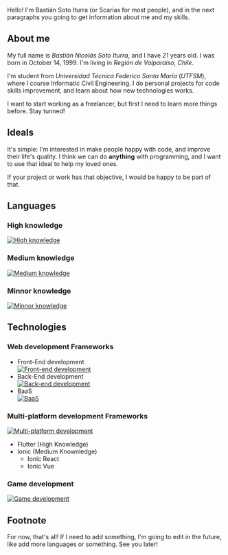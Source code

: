 Hello! I'm Bastián Soto Iturra (or Scarias for most people), and in the next paragraphs you going to get information about me and my skills.

## About me

My full name is *Bastián Nicolás Soto Iturra*, and I have 21 years old. I was born in October 14, 1999. I'm living in *Región de Valparaíso, Chile*.

I'm student from *Universidad Técnica Federico Santa María* (*UTFSM*), where I course Informatic Civil Engineering. I do personal projects for code skills improvement, and learn about how new technologies works.

I want to start working as a freelancer, but first I need to learn more things before. Stay tunned!

## Ideals

It's simple: I'm interested in make people happy with code, and improve their life's quality. I think we can do **anything** with programming, and I want to use that ideal to help my loved ones.

If your project or work has that objective, I would be happy to be part of that.

## Languages

### High knowledge
[![High knowledge](https://skillicons.dev/icons?i=py,c,cpp,dart,java)](https://skillicons.dev)

### Medium knowledge
[![Medium knowledge](https://skillicons.dev/icons?i=js,ts)](https://skillicons.dev)

### Minnor knowledge
[![Minnor knowledge](https://skillicons.dev/icons?i=rust,css,cs,haskell)](https://skillicons.dev)

## Technologies

### Web development Frameworks
- Front-End development <br/>
[![Front-end development](https://skillicons.dev/icons?i=react,vue,tailwind)](https://skillicons.dev)
- Back-End development <br/>
[![Back-end development](https://skillicons.dev/icons?i=flask,nodejs)](https://skillicons.dev)
- BaaS <br/>
[![BaaS](https://skillicons.dev/icons?i=firebase,supabase)](https://skillicons.dev)

### Multi-platform development Frameworks
[![Multi-platform development](https://skillicons.dev/icons?i=flutter)](https://skillicons.dev)
- Flutter (High Knowledge)
- Ionic (Medium Knownledge)
  - Ionic React
  - Ionic Vue

### Game development
[![Game development](https://skillicons.dev/icons?i=unity,godot)](https://skillicons.dev)

## Footnote

For now, that's all! If I need to add something, I'm going to edit in the future, like add more languages or something. See you later!
